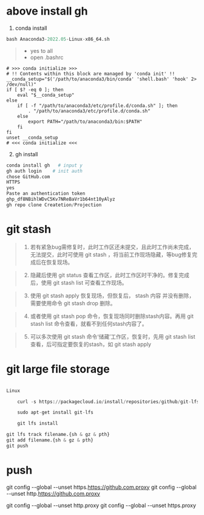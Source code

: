 # above install gh

1. conda install 
```python
bash Anaconda3-2022.05-Linux-x86_64.sh
```
> * yes to all
> * open .bashrc
```
# >>> conda initialize >>>
# !! Contents within this block are managed by 'conda init' !!
__conda_setup="$('/path/to/anaconda3/bin/conda' 'shell.bash' 'hook' 2> /dev/null)"
if [ $? -eq 0 ]; then
    eval "$__conda_setup"
else
    if [ -f "/path/to/anaconda3/etc/profile.d/conda.sh" ]; then
        . "/path/to/anaconda3/etc/profile.d/conda.sh"
    else
        export PATH="/path/to/anaconda3/bin:$PATH"
    fi
fi
unset __conda_setup
# <<< conda initialize <<<

```
2. gh install

```python
conda install gh   # input y 
gh auth login    # init auth
chose GitHub.com
HTTPS
yes
Paste an authentication token
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
gh repo clone Createtion/Projection
```

# git stash

> 1. 若有紧急bug需修复时，此时工作区还未提交，且此时工作尚未完成，无法提交，此时可使用 git stash ，将当前工作现场隐藏，等bug修复完成后在恢复现场。

> 2. 隐藏后使用 git status 查看工作区，此时工作区时干净的。修复完成后，使用 git stash list 可查看工作现场。

> 3. 使用 git stash apply 恢复现场，但恢复后， stash 内容 并没有删除，需要使用命令 git stash drop 删除。

> 4. 或者使用 git stash pop 命令，恢复现场同时删除stash内容。再用 git stash list 命令查看，就看不到任何stash内容了。

> 5. 可以多次使用 git stash 命令‘储藏’工作区，恢复时，先用 git stash list 查看，后可指定要恢复的stash，如 git stash apply 

# git large file storage

```python

Linux

    curl -s https://packagecloud.io/install/repositories/github/git-lfs/script.deb.sh | sudo bash

    sudo apt-get install git-lfs

    git lfs install
```

```python
git lfs track filename.{sh & gz & pth}
git add filename.{sh & gz & pth}
git push
```
# push
git config --global  --unset https.https://github.com.proxy 
git config --global  --unset http.https://github.com.proxy 

git config --global --unset http.proxy 
git config --global --unset https.proxy
